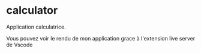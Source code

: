 # calculator

Application calculatrice.

Vous pouvez voir le rendu de mon application grace à l'extension live server de Vscode
